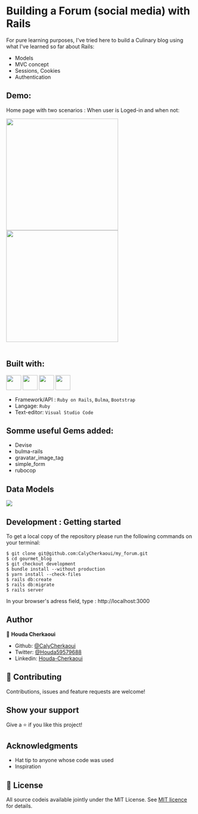 # Building a Forum (social media) with Rails

For pure learning purposes, I've tried here to build a Culinary blog using what I've learned so far about Rails:
  - Models
  - MVC concept
  - Sessions, Cookies
  - Authentication

## Demo:

Home page with two scenarios : When user is Loged-in and when not:
<br>

<img height="300" src="./app/assets/images/publicHome.png"><span> </span><img height="300" src="./app/assets/images/LogedinUserHome.png">
<br><br>

## Built with:

<a href="#" target="_blank"><img height="40" src="https://www.vectorlogo.zone/logos/ruby-lang/ruby-lang-horizontal.svg"></a>
<a href="#" target="_blank"><img height="40" src="https://www.vectorlogo.zone/logos/git-scm/git-scm-ar21.svg"></a>
<a href="#" target="_blank"><img height="40" src="https://www.vectorlogo.zone/logos/getbootstrap/getbootstrap-icon.svg"></a>
<a href="#" target="_blank"><img height="40" src="https://www.vectorlogo.zone/logos/w3_html5/w3_html5-ar21.svg"></a>

- Framework/API : ``Ruby on Rails``, ``Bulma``, ``Bootstrap``
- Langage: ``Ruby``
- Text-editor: ``Visual Studio Code``

## Somme useful Gems added:

- Devise
- bulma-rails
- gravatar_image_tag
- simple_form
- rubocop

## Data Models

<img src="docs/erd.jpeg">

## Development : Getting started

To get a local copy of the repository please run the following commands on your terminal:

```
$ git clone git@github.com:CalyCherkaoui/my_forum.git
$ cd gourmet_blog
$ git checkout development
$ bundle install --without production
$ yarn install --check-files
$ rails db:create
$ rails db:migrate
$ rails server
```
In your browser's adress field, type : http://localhost:3000

## Author

👤 **Houda Cherkaoui**

- Github: [@CalyCherkaoui](https://github.com/CalyCherkaoui)
- Twitter: [@Houda59579688](https://twitter.com/Houda59579688)
- Linkedin: [Houda-Cherkaoui](https://www.linkedin.com/in/houda-cherkaoui-64106395/)


## 🤝 Contributing

Contributions, issues and feature requests are welcome!

## Show your support

Give a ⭐️ if you like this project!

## Acknowledgments

- Hat tip to anyone whose code was used
- Inspiration 

## 📝 License

All source codeis available jointly under the MIT License. See
[MIT licence]() for details.
